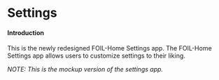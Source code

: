 # Settings

#### Introduction

This is the newly redesigned FOIL-Home Settings app. The FOIL-Home Settings
app allows users to customize settings to their liking. 


*NOTE: This is the mockup version of the settings app.*